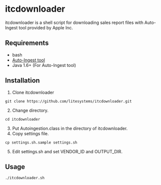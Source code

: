 itcdownloader
=============
itcdownloader is a shell script for downloading sales report files with Auto-Ingest tool provided by Apple Inc.

Requirements
------------
 * bash
 * [Auto-Ingest tool](http://apple.com/itunesnews/docs/Autoingestion.class.zip)
 * Java 1.6+ (For Auto-Ingest tool)

Installation
------------
1. Clone itcdownloader  
```
git clone https://github.com/litesystems/itcdownloader.git
```
2. Change directory.  
```
cd itcdownloader
```
3. Put Autoingestion.class in the directory of itcdownloader.
4. Copy settings file.  
```
cp settings.sh.sample settings.sh
```
5. Edit settings.sh and set VENDOR_ID and OUTPUT_DIR.

Usage
-----
```
./itcdownloader.sh
```